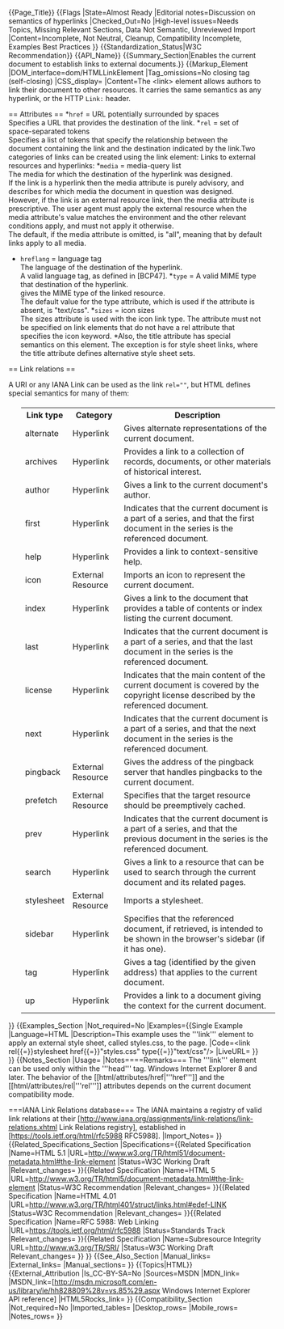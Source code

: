 {{Page_Title}}
{{Flags
|State=Almost Ready
|Editorial notes=Discussion on semantics of hyperlinks
|Checked_Out=No
|High-level issues=Needs Topics, Missing Relevant Sections, Data Not Semantic, Unreviewed Import
|Content=Incomplete, Not Neutral, Cleanup, Compatibility Incomplete, Examples Best Practices
}}
{{Standardization_Status|W3C Recommendation}}
{{API_Name}}
{{Summary_Section|Enables the current document to establish links to external documents.}}
{{Markup_Element
|DOM_interface=dom/HTMLLinkElement
|Tag_omissions=No closing tag (self-closing)
|CSS_display=
|Content=The &lt;link&gt; element allows authors to link their document to other resources. It carries the same semantics as any hyperlink, or the HTTP <code>Link:</code> header.


== Attributes ==
*<code>href</code> = URL potentially surrounded by spaces<br />Specifies a URL that provides the destination of the link.
*<code>rel</code> = set of space-separated tokens<br />Specifies a list of tokens that specify the relationship between the document containing the link and the destination indicated by the link.Two categories of links can be created using the link element: Links to external resources and hyperlinks:
*<code>media</code> = media-query list<br />The media for which the destination of the hyperlink was designed.<br />If the link is a hyperlink then the media attribute is purely advisory, and describes for which media the document in question was designed.<br />However, if the link is an external resource link, then the media attribute is prescriptive. The user agent must apply the external resource when the media attribute's value matches the environment and the other relevant conditions apply, and must not apply it otherwise.<br />The default, if the media attribute is omitted, is "all", meaning that by default links apply to all media.
* <code>hreflang</code> = language tag<br />The language of the destination of the hyperlink.<br />A valid language tag, as defined in [BCP47].
*<code>type</code> = A valid MIME type that destination of the hyperlink.<br />gives the MIME type of the linked resource.<br />The default value for the type attribute, which is used if the attribute is absent, is "text/css".
*<code>sizes</code> = icon sizes<br />The sizes attribute is used with the icon link type. The attribute must not be specified on link elements that do not have a rel attribute that specifies the icon keyword.
*Also, the title attribute has special semantics on this element. The exception is for style sheet links, where the title attribute defines alternative style sheet sets.

== Link relations ==

A URI or any IANA Link can be used as the link <code>rel=""</code>, but HTML defines special semantics for many of them:

<table class="filehistory" style="margin-left:25px; margin-top:20px;">
  <tr>
    <th>Link type</th>
    <th>Category</th>
    <th>Description</th>
  </tr>
  <tr>
    <td>alternate</td>
    <td>Hyperlink</td>
    <td>Gives alternate representations of the current document.</td>
  </tr>
  <tr>
    <td>archives</td>
    <td>Hyperlink</td>
    <td>Provides a link to a collection of records, documents, or other materials of historical interest.</td>
  </tr>
  <tr>
    <td>author</td>
    <td>Hyperlink</td>
    <td>Gives a link to the current document's author.</td>
  </tr>
  <tr>
    <td>first</td>
    <td>Hyperlink</td>
    <td>Indicates that the current document is a part of a series, and that the first document in the series is the referenced document.</td>
  </tr>
  <tr>
    <td>help</td>
    <td>Hyperlink</td>
    <td>Provides a link to context-sensitive help.</td>
  </tr>
  <tr>
    <td>icon</td>
    <td>External Resource</td>
    <td>Imports an icon to represent the current document.</td>
  </tr>
  <tr>
    <td>index</td>
    <td>Hyperlink</td>
    <td>Gives a link to the document that provides a table of contents or index listing the current document.</td>
  </tr>
  <tr>
    <td>last</td>
    <td>Hyperlink</td>
    <td>Indicates that the current document is a part of a series, and that the last document in the series is the referenced document.</td>
  </tr>
  <tr>
    <td>license</td>
    <td>Hyperlink</td>
    <td>Indicates that the main content of the current document is covered by the copyright license described by the referenced document.</td>
  </tr>
  <tr>
    <td>next</td>
    <td>Hyperlink</td>
    <td>Indicates that the current document is a part of a series, and that the next document in the series is the referenced document.</td>
  </tr>
  <tr>
    <td>pingback</td>
    <td>External Resource</td>
    <td>Gives the address of the pingback server that handles pingbacks to the current document.</td>
  </tr>
  <tr>
    <td>prefetch</td>
    <td>External Resource</td>
    <td>Specifies that the target resource should be preemptively cached.</td>
  </tr>
  <tr>
    <td>prev</td>
    <td>Hyperlink</td>
    <td>Indicates that the current document is a part of a series, and that the previous document in the series is the referenced document.</td>
  </tr>
  <tr>
    <td>search</td>
    <td>Hyperlink</td>
    <td>Gives a link to a resource that can be used to search through the current document and its related pages.</td>
  </tr>
  <tr>
    <td>stylesheet</td>
    <td>External Resource</td>
    <td>Imports a stylesheet.</td>
  </tr>
  <tr>
    <td>sidebar</td>
    <td>Hyperlink</td>
    <td>Specifies that the referenced document, if retrieved, is intended to be shown in the browser's sidebar (if it has one).</td>
  </tr>
  <tr>
    <td>tag</td>
    <td>Hyperlink</td>
    <td>Gives a tag (identified by the given address) that applies to the current document.</td>
  </tr>
  <tr>
    <td>up</td>
    <td>Hyperlink</td>
    <td>Provides a link to a document giving the context for the current document.</td>
  </tr>
</table>
}}
{{Examples_Section
|Not_required=No
|Examples={{Single Example
|Language=HTML
|Description=This example uses the '''link''' element to apply an external style sheet, called styles.css, to the page.
|Code=&lt;link rel{{=}}stylesheet href{{=}}"styles.css" type{{=}}"text/css"/&gt;
|LiveURL=
}}
}}
{{Notes_Section
|Usage=
|Notes====Remarks===
The '''link''' element can be used only within the '''head''' tag.
Windows Internet Explorer 8 and later. The behavior of the [[html/attributes/href|'''href''']] and the [[html/attributes/rel|'''rel''']] attributes depends on the current document compatibility mode.

===IANA Link Relations database===
The IANA maintains a registry of valid link relations at their [http://www.iana.org/assignments/link-relations/link-relations.xhtml Link Relations registry], established in [https://tools.ietf.org/html/rfc5988 RFC5988].
|Import_Notes=
}}
{{Related_Specifications_Section
|Specifications={{Related Specification
|Name=HTML 5.1
|URL=http://www.w3.org/TR/html51/document-metadata.html#the-link-element
|Status=W3C Working Draft
|Relevant_changes=
}}{{Related Specification
|Name=HTML 5
|URL=http://www.w3.org/TR/html5/document-metadata.html#the-link-element
|Status=W3C Recommendation
|Relevant_changes=
}}{{Related Specification
|Name=HTML 4.01
|URL=http://www.w3.org/TR/html401/struct/links.html#edef-LINK
|Status=W3C Recommendation
|Relevant_changes=
}}{{Related Specification
|Name=RFC 5988: Web Linking
|URL=https://tools.ietf.org/html/rfc5988
|Status=Standards Track
|Relevant_changes=
}}{{Related Specification
|Name=Subresource Integrity
|URL=http://www.w3.org/TR/SRI/
|Status=W3C Working Draft
|Relevant_changes=
}}
}}
{{See_Also_Section
|Manual_links=
|External_links=
|Manual_sections=
}}
{{Topics|HTML}}
{{External_Attribution
|Is_CC-BY-SA=No
|Sources=MSDN
|MDN_link=
|MSDN_link=[http://msdn.microsoft.com/en-us/library/ie/hh828809%28v=vs.85%29.aspx Windows Internet Explorer API reference]
|HTML5Rocks_link=
}}
{{Compatibility_Section
|Not_required=No
|Imported_tables=
|Desktop_rows=
|Mobile_rows=
|Notes_rows=
}}